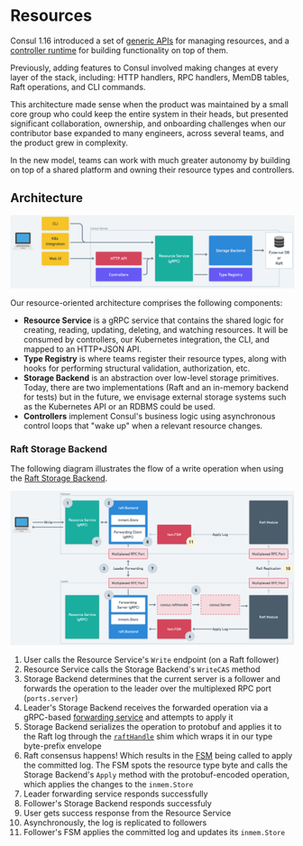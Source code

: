 # Resources

Consul 1.16 introduced a set of [generic APIs] for managing resources, and a
[controller runtime] for building functionality on top of them.

[generic APIs]: ../../proto-public/pbresource/resource.proto
[controller runtime]: ../../internal/controller

Previously, adding features to Consul involved making changes at every layer of
the stack, including: HTTP handlers, RPC handlers, MemDB tables, Raft
operations, and CLI commands.

This architecture made sense when the product was maintained by a small core
group who could keep the entire system in their heads, but presented significant
collaboration, ownership, and onboarding challenges when our contributor base
expanded to many engineers, across several teams, and the product grew in
complexity.

In the new model, teams can work with much greater autonomy by building on top
of a shared platform and owning their resource types and controllers.

## Architecture

![architecture diagram](./architecture-overview.png)

Our resource-oriented architecture comprises the following components:

* **Resource Service** is a gRPC service that contains the shared logic for
  creating, reading, updating, deleting, and watching resources. It will be
  consumed by controllers, our Kubernetes integration, the CLI, and mapped to
  an HTTP+JSON API.
* **Type Registry** is where teams register their resource types, along with
  hooks for performing structural validation, authorization, etc.
* **Storage Backend** is an abstraction over low-level storage primitives.
  Today, there are two implementations (Raft and an in-memory backend for
  tests) but in the future, we envisage external storage systems such as the
  Kubernetes API or an RDBMS could be used.
* **Controllers** implement Consul's business logic using asynchronous control
  loops that "wake up" when a relevant resource changes.

### Raft Storage Backend

The following diagram illustrates the flow of a write operation when using the
[Raft Storage Backend](../../internal/storage/raft/backend.go).

![raft storage backend diagram](./raft-backend.png)

1. User calls the Resource Service's `Write` endpoint (on a Raft follower)
2. Resource Service calls the Storage Backend's `WriteCAS` method
3. Storage Backend determines that the current server is a follower and forwards
   the operation to the leader over the multiplexed RPC port (`ports.server`)
4. Leader's Storage Backend receives the forwarded operation via a gRPC-based
   [forwarding service](../../proto/private/pbstorage/raft.proto) and attempts
   to apply it
5. Storage Backend serializes the operation to protobuf and applies it to the
   Raft log through the [`raftHandle`](../../agent/consul/raft_handle.go) shim
   which wraps it in our type byte-prefix envelope
6. Raft consensus happens! Which results in the [FSM](../../agent/consul/fsm)
   being called to apply the committed log. The FSM spots the resource type byte
   and calls the Storage Backend's `Apply` method with the protobuf-encoded
   operation, which applies the changes to the `inmem.Store`
7. Leader forwarding service responds successfully
8. Follower's Storage Backend responds successfuly
9. User gets success response from the Resource Service
10. Asynchronously, the log is replicated to followers
11. Follower's FSM applies the committed log and updates its `inmem.Store`
